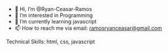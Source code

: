 - 👋 Hi, I’m @Ryan-Ceasar-Ramos
- 👀 I’m interested in Programming
- 🌱 I’m currently learning javascript
- 📫 How to reach me via email: ramosryanceasar@gmail.com

Technical Skills: html, css, javascript

